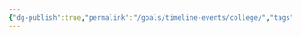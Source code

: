 ```yaml
---
{"dg-publish":true,"permalink":"/goals/timeline-events/college/","tags":["timeline","personal"]}
---
```




